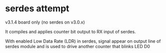 # serdes attempt

v3.1.4 board only (no serdes on v3.0.x)

It compiles and applies counter bit output to RX input of serdes.

With enabled Low Data Rate (LDR) in serdes, signal appear on
output line of serdes module and is used to drive another counter
that blinks LED D0

